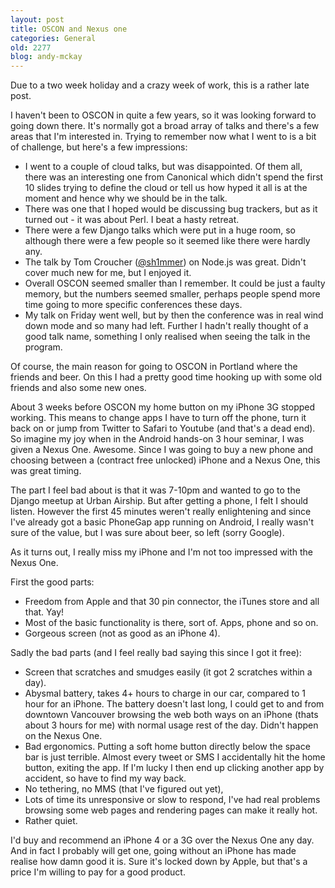 ```yaml
---
layout: post
title: OSCON and Nexus one
categories: General
old: 2277
blog: andy-mckay
---
```

<p>Due to a two week holiday and a crazy week of work, this is a rather late post.</p>
<p>I haven't been to OSCON in quite a few years, so it was looking forward to going down there. It's normally got a broad array of talks and there's a few areas that I'm interested in. Trying to remember now what I went to is a bit of challenge, but here's a few impressions:</p>
<ul>
<li>I went to a couple of cloud talks, but was disappointed. Of them all, there was an interesting one from Canonical which didn't spend the first 10 slides trying to define the cloud or tell us how hyped it all is at the moment and hence why we should be in the talk.</li>
<li>There was one that I hoped would be discussing bug trackers, but as it turned out - it was about Perl. I beat a hasty retreat.</li>
<li>There were a few Django talks which were put in a huge room, so although there were a few people so it seemed like there were hardly any.</li>
<li>The talk by Tom Croucher (<a href="http://twitter.com/sh1mmer">@sh1mmer</a>) on Node.js was great. Didn't cover much new for me, but I enjoyed it.</li>
<li>Overall OSCON seemed smaller than I remember. It could be just a faulty memory, but the numbers seemed smaller, perhaps people spend more time going to more specific conferences these days.</li>
<li>My talk on Friday went well, but by then the conference was in real wind down mode and so many had left. Further I hadn't really thought of a good talk name, something I only realised when seeing the talk in the program.</li>
</ul>
<p>Of course, the main reason for going to OSCON in Portland where the friends and beer. On this I had a pretty good time hooking up with some old friends and also some new ones.</p>
<p>About 3 weeks before OSCON my home button on my iPhone 3G stopped working. This means to change apps I have to turn off the phone, turn it back on or jump from Twitter to Safari to Youtube (and that's a dead end). So imagine my joy when in the Android hands-on 3 hour seminar, I was given a Nexus One. Awesome. Since I was going to buy a new phone and choosing between a (contract free unlocked) iPhone and a Nexus One, this was great timing.</p>
<p>The part I feel bad about is that it was 7-10pm and wanted to go to the Django meetup at Urban Airship. But after getting a phone, I felt I should listen. However the first 45 minutes weren't really enlightening and since I've already got a basic PhoneGap app running on Android, I really wasn't sure of the value, but I was sure about beer, so left (sorry Google).</p>
<p>As it turns out, I really miss my iPhone and I'm not too impressed with the Nexus One.</p>
<p>First the good parts:</p>
<ul>
<li>Freedom from Apple and that 30 pin connector, the iTunes store and all that. Yay!</li>
<li>Most of the basic functionality is there, sort of. Apps, phone and so on.</li>
<li>Gorgeous screen (not as good as an iPhone 4).</li>
</ul>
<p>Sadly the bad parts (and I feel really bad saying this since I got it free):</p>
<ul>
<li>Screen that scratches and smudges easily (it got 2 scratches within a day).</li>
<li>Abysmal battery, takes 4+ hours to charge in our car, compared to 1 hour for an iPhone. The battery doesn't last long, I could get to and from downtown Vancouver browsing the web both ways on an iPhone (thats about 3 hours for me) with normal usage rest of the day. Didn't happen on the Nexus One.</li>
<li>Bad ergonomics. Putting a soft home button directly below the space bar is just terrible. Almost every tweet or SMS I accidentally hit the home button, exiting the app. If I'm lucky I then end up clicking another app by accident, so have to find my way back.</li>
<li>No tethering, no MMS (that I've figured out yet), </li>
<li>Lots of time its unresponsive or slow to respond, I've had real problems browsing some web pages and rendering pages can make it really hot.</li>
<li>Rather quiet.</li>
</ul>
<p>I'd buy and recommend an iPhone 4 or a 3G over the Nexus One any day. And in fact I probably will get one, going without an iPhone has made realise how damn good it is. Sure it's locked down by Apple, but that's a price I'm willing to pay for a good product.</p>